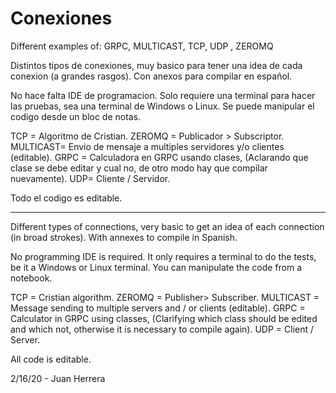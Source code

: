# Conexiones
Different examples of: GRPC, MULTICAST, TCP, UDP , ZEROMQ


Distintos tipos de conexiones, muy basico para tener una idea de cada conexion (a grandes rasgos). Con anexos para compilar en español.

No hace falta IDE de programacion. Solo requiere una terminal para hacer las pruebas, sea una terminal de Windows o Linux.
Se puede manipular el codigo desde un bloc de notas.

TCP = Algoritmo de Cristian.
ZEROMQ = Publicador > Subscriptor.
MULTICAST= Envio de mensaje a multiples servidores y/o clientes (editable).
GRPC = Calculadora en GRPC usando clases, (Aclarando que clase se debe editar y cual no, de otro modo hay que compilar nuevamente).
UDP= Cliente / Servidor. 


Todo el codigo es editable. 


----------------------------------------------------------------------------------------------------------------------------
Different types of connections, very basic to get an idea of ​​each connection (in broad strokes). With annexes to compile in Spanish.

No programming IDE is required. It only requires a terminal to do the tests, be it a Windows or Linux terminal.
You can manipulate the code from a notebook.

TCP = Cristian algorithm.
ZEROMQ = Publisher> Subscriber.
MULTICAST = Message sending to multiple servers and / or clients (editable).
GRPC = Calculator in GRPC using classes, (Clarifying which class should be edited and which not, otherwise it is necessary to compile again).
UDP = Client / Server.


All code is editable. 

2/16/20 - Juan Herrera


